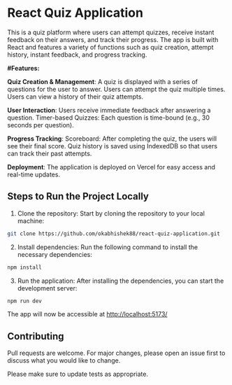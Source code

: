 # React Quiz Application

This is a quiz platform where users can attempt quizzes, receive instant feedback on their answers, and track their progress. The app is built with React and features a variety of functions such as quiz creation, attempt history, instant feedback, and progress tracking.

**#Features:**

**Quiz Creation & Management**: A quiz is displayed with a series of questions for the user to answer. Users can attempt the quiz multiple times. Users can view a history of their quiz attempts.

**User Interaction**: Users receive immediate feedback after answering a question. Timer-based Quizzes: Each question is time-bound (e.g., 30 seconds per question).

**Progress Tracking**: Scoreboard: After completing the quiz, the users will see their final score. Quiz history is saved using IndexedDB so that users can track their past attempts.

**Deployment**: The application is deployed on Vercel for easy access and real-time updates.


## Steps to Run the Project Locally

1. Clone the repository: Start by cloning the repository to your local machine:

```bash
git clone https://github.com/okabhishek88/react-quiz-application.git

```

2. Install dependencies: Run the following command to install the necessary dependencies:

```bash
npm install
```

3. Run the application: After installing the dependencies, you can start the development server:
```bash
npm run dev
```
The app will now be accessible at [http://localhost:5173/](http://localhost:5173/) 

## Contributing

Pull requests are welcome. For major changes, please open an issue first
to discuss what you would like to change.

Please make sure to update tests as appropriate.